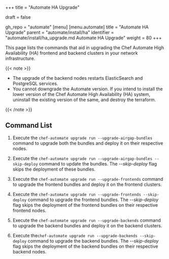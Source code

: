 +++
title = "Automate HA Upgrade"

draft = false

gh_repo = "automate"
[menu]
  [menu.automate]
    title = "Automate HA Upgrade"
    parent = "automate/install/ha"
    identifier = "automate/install/ha_upgrade.md Automate HA Upgrade"
    weight = 80
+++

This page lists the commands that aid in upgrading the Chef Automate High Availability (HA) frontend and backend clusters in your network infrastructure.

{{< note >}}

- The upgrade of the backend nodes restarts ElasticSearch and PostgreSQL services.
- You cannot downgrade the Automate version. If you intend to install the lower version of the Chef Automate High Availability (HA) system, uninstall the existing version of the same, and destroy the terraform.

{{< /note >}}

## Command List

1. Execute the `chef-automate upgrade run --upgrade-airgap-bundles` command to upgrade both the bundles and deploy it on their respective nodes.

1. Execute the `chef-automate upgrade run --upgrade-airgap-bundles --skip-deploy` command to update the bundles. The *--skip-deploy* flag skips the deployment of these bundles.

1. Execute the `chef-automate upgrade run --upgrade-frontends` command to upgrade the frontend bundles and deploy it on the frontend clusters.

1. Execute the `chef-automate upgrade run --upgrade-frontends --skip-deploy` command to upgrade the frontend bundles. The *--skip-deploy* flag skips the deployment of the frontend bundles on their respective frontend nodes.

1. Execute the `chef-automate upgrade run --upgrade-backends` command to upgrade the backend bundles and deploy it on the backend clusters.

1. Execute the`chef-automate upgrade run --upgrade-backends --skip-deploy` command to upgrade the backend bundles. The *--skip-deploy* flag skips the deployment of the backend bundles on their respective backend nodes.
